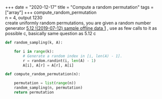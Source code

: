 +++ 
date = "2020-12-17"
title = "Compute a random permutation"
tags = ["array"]
+++
compute_random_permutation  
n = 4,  output 1230  
create uniformly random permutations, you are given a random number generator  [5.12 !(2019-07-12)  sample offline data  1](https://dynalist.io/d/MpU_i9aOQTQsEWc_dDKqqBz2#z=PYcQv_3iN48w9tfVha3rgq_k) , use as few calls to it as possible
c, basically same question as 5.12
c
```python
def random_sampling(k, A):

    for i in range(k):
        # Generate a random index in [i, len(A) - 1].
        r = random.randint(i, len(A) - 1)
        A[i], A[r] = A[r], A[i]

def compute_random_permutation(n):

    permutation = list(range(n))
    random_sampling(n, permutation)
    return permutation
```
